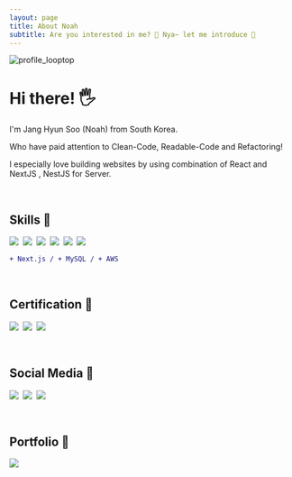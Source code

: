 ```yaml
---
layout: page
title: About Noah
subtitle: Are you interested in me? 🥰 Nya~ let me introduce 🎤
---
```


![profile_looptop](https://user-images.githubusercontent.com/74864925/139642124-1cdfe388-6b88-44d2-81c8-78d3d68e1291.jpg)

# Hi there! 🖐

I'm Jang Hyun Soo (Noah) from South Korea. 

Who have paid attention to Clean-Code, Readable-Code and Refactoring!

I especially love building websites by using combination of React and NextJS , NestJS for Server.

<br/>

## Skills 🐹

<img src="https://img.shields.io/badge/HTML5-E34F26?style=flat&logo=HTML5&logoColor=white"/>&nbsp;
<img src="https://img.shields.io/badge/CSS3-1572B6?style=flat&logo=CSS3&logoColor=white"/>&nbsp; 
<img src="https://img.shields.io/badge/JavaScript-F7DF1E?style=flat&logo=JavaScript&logoColor=white"/>&nbsp;
<img src="https://img.shields.io/badge/TypeScript-3178C6?style=flat&logo=TypeScript&logoColor=white"/>&nbsp;
<img src="https://img.shields.io/badge/React-61DAFB?style=flat&logo=React&logoColor=white"/>&nbsp;
<img src="https://img.shields.io/badge/Node.js-339933?style=flat&logo=node.js&logoColor=white"/>&nbsp;

```diff
+ Next.js / + MySQL / + AWS
```

<br/>

## Certification 🐯

<img src="https://img.shields.io/badge/Engineer_Information-000000?style=flat"/>&nbsp;
<img src="https://img.shields.io/badge/English_Interpreter-1572B6?style=flat"/>&nbsp;
<img src="https://img.shields.io/badge/Japanese_Interpreter-E34F26?style=flat"/>&nbsp;

<br/>

## Social Media 🐰

<a href="https://github.com/noah071610" target="_blank"><img src="https://image.flaticon.com/icons/png/24/25/25657.png"/></a>&nbsp;
<a href="https://www.instagram.com/salmonchobab" target="_blank"><img src="https://image.flaticon.com/icons/png/24/1409/1409946.png"/></a>&nbsp;
<a href="mailto:noah071610@naver.com"><img src="https://image.flaticon.com/icons/png/24/552/552486.png"/></a>&nbsp;

<br/>

## Portfolio 🙈

<a href="https://jshyunsoo.site"><img src="https://img.shields.io/badge/View_Portfolio-D5E5FA?style=for-the-badge"/></a>

